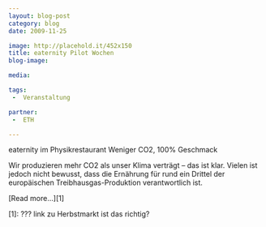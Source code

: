 ```yaml
---
layout: blog-post
category: blog
date: 2009-11-25

image: http://placehold.it/452x150
title: eaternity Pilot Wochen  
blog-image:  

media: 

tags:
 -  Veranstaltung

partner:
 -  ETH

---
```


 eaternity im Physikrestaurant
Weniger CO2, 100% Geschmack

Wir produzieren mehr CO2 als unser Klima verträgt – das ist klar. Vielen ist jedoch nicht bewusst, dass die Ernährung für rund ein Drittel der europäischen Treibhausgas-Produktion verantwortlich ist.

[Read more...][1]


[1]: ??? link zu Herbstmarkt ist das richtig? 